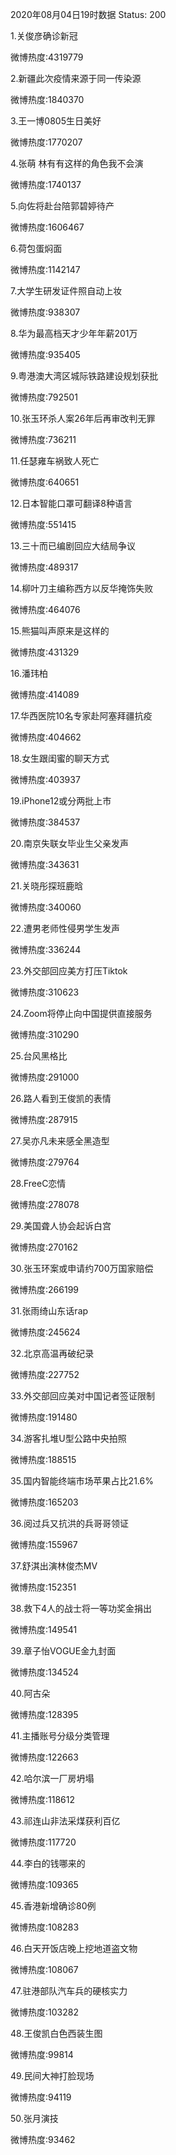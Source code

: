 2020年08月04日19时数据
Status: 200

1.关俊彦确诊新冠

微博热度:4319779

2.新疆此次疫情来源于同一传染源

微博热度:1840370

3.王一博0805生日美好

微博热度:1770207

4.张萌 林有有这样的角色我不会演

微博热度:1740137

5.向佐将赴台陪郭碧婷待产

微博热度:1606467

6.荷包蛋焖面

微博热度:1142147

7.大学生研发证件照自动上妆

微博热度:938307

8.华为最高档天才少年年薪201万

微博热度:935405

9.粤港澳大湾区城际铁路建设规划获批

微博热度:792501

10.张玉环杀人案26年后再审改判无罪

微博热度:736211

11.任瑟雍车祸致人死亡

微博热度:640651

12.日本智能口罩可翻译8种语言

微博热度:551415

13.三十而已编剧回应大结局争议

微博热度:489317

14.柳叶刀主编称西方以反华掩饰失败

微博热度:464076

15.熊猫叫声原来是这样的

微博热度:431329

16.潘玮柏

微博热度:414089

17.华西医院10名专家赴阿塞拜疆抗疫

微博热度:404662

18.女生跟闺蜜的聊天方式

微博热度:403937

19.iPhone12或分两批上市

微博热度:384537

20.南京失联女毕业生父亲发声

微博热度:343631

21.关晓彤探班鹿晗

微博热度:340060

22.遭男老师性侵男学生发声

微博热度:336244

23.外交部回应美方打压Tiktok

微博热度:310623

24.Zoom将停止向中国提供直接服务

微博热度:310290

25.台风黑格比

微博热度:291000

26.路人看到王俊凯的表情

微博热度:287915

27.吴亦凡未来感全黑造型

微博热度:279764

28.FreeC恋情

微博热度:278078

29.美国聋人协会起诉白宫

微博热度:270162

30.张玉环案或申请约700万国家赔偿

微博热度:266199

31.张雨绮山东话rap

微博热度:245624

32.北京高温再破纪录

微博热度:227752

33.外交部回应美对中国记者签证限制

微博热度:191480

34.游客扎堆U型公路中央拍照

微博热度:188515

35.国内智能终端市场苹果占比21.6%

微博热度:165203

36.阅过兵又抗洪的兵哥哥领证

微博热度:155967

37.舒淇出演林俊杰MV

微博热度:152351

38.救下4人的战士将一等功奖金捐出

微博热度:149541

39.章子怡VOGUE金九封面

微博热度:134524

40.阿古朵

微博热度:128395

41.主播账号分级分类管理

微博热度:122663

42.哈尔滨一厂房坍塌

微博热度:118612

43.祁连山非法采煤获利百亿

微博热度:117720

44.李白的钱哪来的

微博热度:109365

45.香港新增确诊80例

微博热度:108283

46.白天开饭店晚上挖地道盗文物

微博热度:108067

47.驻港部队汽车兵的硬核实力

微博热度:103282

48.王俊凯白色西装生图

微博热度:99814

49.民间大神打脸现场

微博热度:94119

50.张月演技

微博热度:93462

